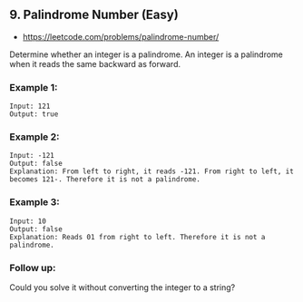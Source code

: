 ## 9. Palindrome Number (Easy)
- <https://leetcode.com/problems/palindrome-number/>

Determine whether an integer is a palindrome. An integer is a palindrome when it reads the same backward as forward.

### Example 1:
    Input: 121
    Output: true

### Example 2:
    Input: -121
    Output: false
    Explanation: From left to right, it reads -121. From right to left, it becomes 121-. Therefore it is not a palindrome.

### Example 3:
    Input: 10
    Output: false
    Explanation: Reads 01 from right to left. Therefore it is not a palindrome.

### Follow up:
Could you solve it without converting the integer to a string?